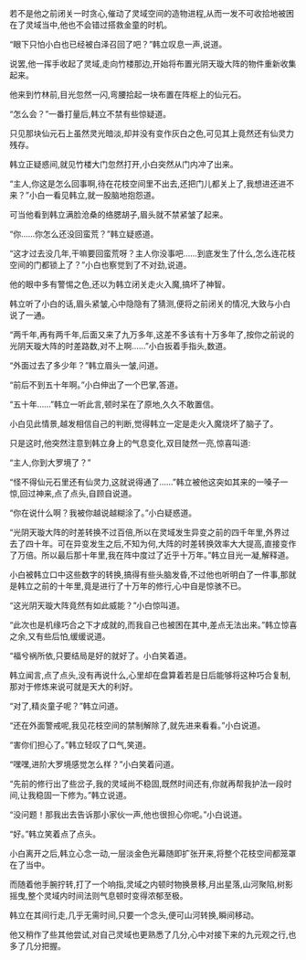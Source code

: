 
若不是他之前闭关一时贪心,催动了灵域空间的造物进程,从而一发不可收拾地被困在了灵域当中,他也不会错过搭救金童的时机。

“眼下只怕小白也已经被白泽召回了吧？”韩立叹息一声,说道。

说罢,他一挥手收起了灵域,走向竹楼那边,开始将布置光阴天璇大阵的物件重新收集起来。

他来到竹林前,目光忽然一闪,弯腰拾起一块布置在阵枢上的仙元石。

“怎么会？”一番打量后,韩立不禁有些惊疑道。

只见那块仙元石上虽然灵光暗淡,却并没有变作灰白之色,可见其上竟然还有仙灵力残存。

韩立正疑惑间,就见竹楼大门忽然打开,小白突然从门内冲了出来。

“主人,你这是怎么回事啊,待在花枝空间里不出去,还把门儿都关上了,我想进还进不来？”小白一看见韩立,就一股脑地抱怨道。

可当他看到韩立满脸沧桑的络腮胡子,眉头就不禁紧皱了起来。

“你……你怎么还没回蛮荒？”韩立疑惑道。

“这才过去没几年,干嘛要回蛮荒呀？主人你没事吧……到底发生了什么,怎么连花枝空间的门都锁上了？”小白也察觉到了不对劲,说道。

他的眼中多有警惕之色,还以为韩立闭关走火入魔,搞坏了神智。

韩立听了小白的话,眉头紧皱,心中隐隐有了猜测,便将之前闭关的情况,大致与小白说了一通。

“两千年,再有两千年,后面又来了九万多年,这差不多该有十万多年了,按你之前说的光阴天璇大阵的时差路数,对不上啊……”小白扳着手指头,数道。

“外面过去了多少年？”韩立眉头一皱,问道。

“前后不到五十年啊。”小白伸出了一个巴掌,答道。

“五十年……”韩立一听此言,顿时呆在了原地,久久不敢置信。

小白见此情景,越发相信自己的判断,觉得韩立一定是走火入魔烧坏了脑子了。

只是这时,他突然注意到韩立身上的气息变化,双目陡然一亮,惊喜叫道:

“主人,你到大罗境了？”

“怪不得仙元石里还有仙灵力,这就说得通了……”韩立被他这突如其来的一嗓子一惊,回过神来,点了点头,自顾自说道。

“你在说什么啊？我被你越说越糊涂了。”小白疑惑道。

“光阴天璇大阵的时差转换不过百倍,所以在灵域发生异变之前的四千年里,外界过去了四十年。可在异变发生之后,不知为何,大阵的时差转换效率大大提高,直接变作了万倍。所以最后那十年里,我在阵中度过了近乎十万年。”韩立目光一凝,解释道。

小白被韩立口中这些数字的转换,搞得有些头脑发昏,不过他也听明白了一件事,那就是韩立之前的十年里,竟是进行了十万年的修行,心中自是惊骇不已。

“这光阴天璇大阵竟然有如此威能？”小白惊叫道。

“此次也是机缘巧合之下才成就的,而我自己也被困在其中,差点无法出来。”韩立惊喜之余,又有些后怕,缓缓说道。

“福兮祸所依,只要结局是好的就好了。小白笑着道。

韩立闻言,点了点头,没有再说什么,心里却在盘算着若是日后能够将这种巧合复制,那对于修炼来说可就是天大的利好。

“对了,精炎童子呢？”韩立问道。

“还在外面警戒呢,我见花枝空间的禁制解除了,就先进来看看。”小白说道。

“害你们担心了。”韩立轻叹了口气,笑道。

“嘿嘿,进阶大罗境感觉怎么样？”小白笑着问道。

“先前的修行出了些岔子,我的灵域尚不稳固,既然时间还有,你就再帮我护法一段时间,让我稳固一下修为。”韩立说道。

“没问题！那我出去告诉那小家伙一声,他也很担心你呢。”小白说道。

“好。”韩立笑着点了点头。

小白离开之后,韩立心念一动,一层淡金色光幕随即扩张开来,将整个花枝空间都笼罩在了当中。

而随着他手腕拧转,打了一个响指,灵域之内顿时物换景移,月出星落,山河聚陷,树影摇曳,整个灵域内时间法则气息顿时变得浓郁至极。

韩立在其间行走,几乎无需时间,只要一个念头,便可山河转换,瞬间移动。

他又稍作了些其他尝试,对自己灵域也更熟悉了几分,心中对接下来的九元观之行,也多了几分把握。